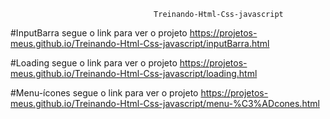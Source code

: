                                     Treinando-Html-Css-javascript

#InputBarra segue o link para ver o projeto https://projetos-meus.github.io/Treinando-Html-Css-javascript/inputBarra.html

#Loading segue o link para ver o projeto https://projetos-meus.github.io/Treinando-Html-Css-javascript/loading.html

#Menu-ícones segue o link para ver o projeto https://projetos-meus.github.io/Treinando-Html-Css-javascript/menu-%C3%ADcones.html
